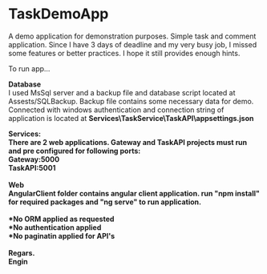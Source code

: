 # TaskDemoApp
A demo application for demonstration purposes. Simple task and comment application. Since I have 3 days of deadline and my very busy job, I missed some features or better practices. I hope it still provides enough hints.

To run app...

<b>Database</b><br>
I used MsSql server and a backup file  and database script located at Assests/SQLBackup. Backup file contains some necessary data for demo. Connected with windows authentication and connection string of application is located at <b>Services\TaskService\TaskAPI\appsettings.json</b>


<b>Services:<b></br>
There are 2 web applications.  Gateway and TaskAPI projects must run and pre configured for following ports:</br>
Gateway:5000</br>
TaskAPI:5001</br>
</br>
Web<br>
AngularClient folder contains angular client application. run  "npm install"  for required packages and "ng serve" to run application.
</br></br>
*No ORM applied as requested</br>
*No authentication applied</br>
*No paginatin applied for API's</br>
</br>
Regars.</br>
Engin
